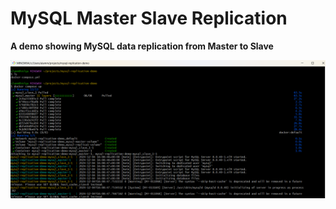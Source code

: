 # MySQL Master Slave Replication
**A demo showing MySQL data replication from Master to Slave**



!["Running MySQL Master and Slave as Docker Containers"](docker-compose-up.png?raw=true)
